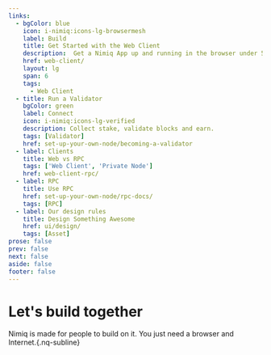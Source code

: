 ```yaml
---
links:
  - bgColor: blue
    icon: i-nimiq:icons-lg-browsermesh
    label: Build
    title: Get Started with the Web Client
    description:  Get a Nimiq App up and running in the browser under 5 minutes.
    href: web-client/
    layout: lg
    span: 6
    tags:
      - Web Client
  - title: Run a Validator
    bgColor: green
    label: Connect
    icon: i-nimiq:icons-lg-verified
    description: Collect stake, validate blocks and earn.
    tags: [Validator]
    href: set-up-your-own-node/becoming-a-validator
  - label: Clients
    title: Web vs RPC
    tags: ['Web Client', 'Private Node']
    href: web-client-rpc/
  - label: RPC
    title: Use RPC
    href: set-up-your-own-node/rpc-docs/
    tags: [RPC]
  - label: Our design rules
    title: Design Something Awesome
    href: ui/design/
    tags: [Asset]
prose: false
prev: false
next: false
aside: false
footer: false
---
```


# Let's build together

Nimiq is made for people to build on it. You just need a browser and Internet.{.nq-subline}

<Tags :tags="$frontmatter.links.map(l => l.tags).filter(Boolean).flat()" mt-24 />
<Grid :items="$frontmatter.links" mt-64 />
